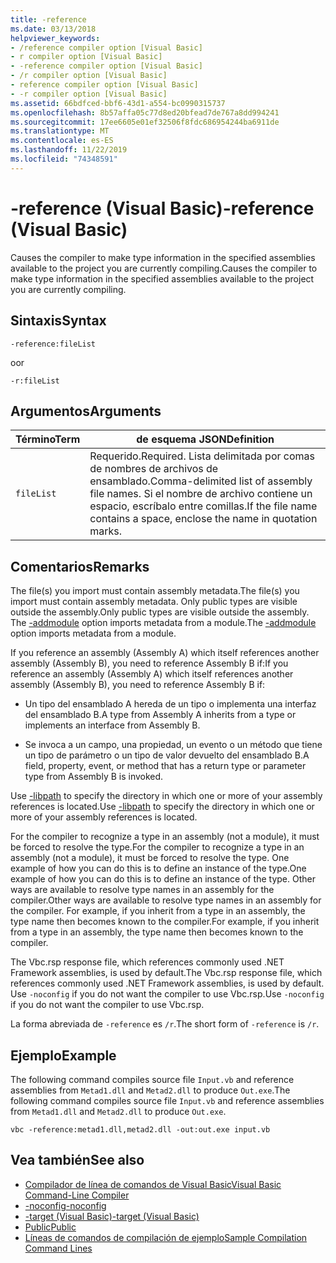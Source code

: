 ```yaml
---
title: -reference
ms.date: 03/13/2018
helpviewer_keywords:
- /reference compiler option [Visual Basic]
- r compiler option [Visual Basic]
- -reference compiler option [Visual Basic]
- /r compiler option [Visual Basic]
- reference compiler option [Visual Basic]
- -r compiler option [Visual Basic]
ms.assetid: 66bdfced-bbf6-43d1-a554-bc0990315737
ms.openlocfilehash: 8b57affa05c77d8ed20bfead7de767a8dd994241
ms.sourcegitcommit: 17ee6605e01ef32506f8fdc686954244ba6911de
ms.translationtype: MT
ms.contentlocale: es-ES
ms.lasthandoff: 11/22/2019
ms.locfileid: "74348591"
---
```

# <a name="-reference-visual-basic"></a><span data-ttu-id="1f367-102">-reference (Visual Basic)</span><span class="sxs-lookup"><span data-stu-id="1f367-102">-reference (Visual Basic)</span></span>
<span data-ttu-id="1f367-103">Causes the compiler to make type information in the specified assemblies available to the project you are currently compiling.</span><span class="sxs-lookup"><span data-stu-id="1f367-103">Causes the compiler to make type information in the specified assemblies available to the project you are currently compiling.</span></span>  
  
## <a name="syntax"></a><span data-ttu-id="1f367-104">Sintaxis</span><span class="sxs-lookup"><span data-stu-id="1f367-104">Syntax</span></span>  
  
```console  
-reference:fileList  
```

<span data-ttu-id="1f367-105">o</span><span class="sxs-lookup"><span data-stu-id="1f367-105">or</span></span>

```console
-r:fileList  
```  
  
## <a name="arguments"></a><span data-ttu-id="1f367-106">Argumentos</span><span class="sxs-lookup"><span data-stu-id="1f367-106">Arguments</span></span>  
  
|<span data-ttu-id="1f367-107">Término</span><span class="sxs-lookup"><span data-stu-id="1f367-107">Term</span></span>|<span data-ttu-id="1f367-108">de esquema JSON</span><span class="sxs-lookup"><span data-stu-id="1f367-108">Definition</span></span>|  
|---|---|  
|`fileList`|<span data-ttu-id="1f367-109">Requerido.</span><span class="sxs-lookup"><span data-stu-id="1f367-109">Required.</span></span> <span data-ttu-id="1f367-110">Lista delimitada por comas de nombres de archivos de ensamblado.</span><span class="sxs-lookup"><span data-stu-id="1f367-110">Comma-delimited list of assembly file names.</span></span> <span data-ttu-id="1f367-111">Si el nombre de archivo contiene un espacio, escríbalo entre comillas.</span><span class="sxs-lookup"><span data-stu-id="1f367-111">If the file name contains a space, enclose the name in quotation marks.</span></span>|  
  
## <a name="remarks"></a><span data-ttu-id="1f367-112">Comentarios</span><span class="sxs-lookup"><span data-stu-id="1f367-112">Remarks</span></span>  
 <span data-ttu-id="1f367-113">The file(s) you import must contain assembly metadata.</span><span class="sxs-lookup"><span data-stu-id="1f367-113">The file(s) you import must contain assembly metadata.</span></span> <span data-ttu-id="1f367-114">Only public types are visible outside the assembly.</span><span class="sxs-lookup"><span data-stu-id="1f367-114">Only public types are visible outside the assembly.</span></span> <span data-ttu-id="1f367-115">The [-addmodule](../../../visual-basic/reference/command-line-compiler/addmodule.md) option imports metadata from a module.</span><span class="sxs-lookup"><span data-stu-id="1f367-115">The [-addmodule](../../../visual-basic/reference/command-line-compiler/addmodule.md) option imports metadata from a module.</span></span>  
  
 <span data-ttu-id="1f367-116">If you reference an assembly (Assembly A) which itself references another assembly (Assembly B), you need to reference Assembly B if:</span><span class="sxs-lookup"><span data-stu-id="1f367-116">If you reference an assembly (Assembly A) which itself references another assembly (Assembly B), you need to reference Assembly B if:</span></span>  
  
- <span data-ttu-id="1f367-117">Un tipo del ensamblado A hereda de un tipo o implementa una interfaz del ensamblado B.</span><span class="sxs-lookup"><span data-stu-id="1f367-117">A type from Assembly A inherits from a type or implements an interface from Assembly B.</span></span>  
  
- <span data-ttu-id="1f367-118">Se invoca a un campo, una propiedad, un evento o un método que tiene un tipo de parámetro o un tipo de valor devuelto del ensamblado B.</span><span class="sxs-lookup"><span data-stu-id="1f367-118">A field, property, event, or method that has a return type or parameter type from Assembly B is invoked.</span></span>  
  
 <span data-ttu-id="1f367-119">Use [-libpath](../../../visual-basic/reference/command-line-compiler/libpath.md) to specify the directory in which one or more of your assembly references is located.</span><span class="sxs-lookup"><span data-stu-id="1f367-119">Use [-libpath](../../../visual-basic/reference/command-line-compiler/libpath.md) to specify the directory in which one or more of your assembly references is located.</span></span>  
  
 <span data-ttu-id="1f367-120">For the compiler to recognize a type in an assembly (not a module), it must be forced to resolve the type.</span><span class="sxs-lookup"><span data-stu-id="1f367-120">For the compiler to recognize a type in an assembly (not a module), it must be forced to resolve the type.</span></span> <span data-ttu-id="1f367-121">One example of how you can do this is to define an instance of the type.</span><span class="sxs-lookup"><span data-stu-id="1f367-121">One example of how you can do this is to define an instance of the type.</span></span> <span data-ttu-id="1f367-122">Other ways are available to resolve type names in an assembly for the compiler.</span><span class="sxs-lookup"><span data-stu-id="1f367-122">Other ways are available to resolve type names in an assembly for the compiler.</span></span> <span data-ttu-id="1f367-123">For example, if you inherit from a type in an assembly, the type name then becomes known to the compiler.</span><span class="sxs-lookup"><span data-stu-id="1f367-123">For example, if you inherit from a type in an assembly, the type name then becomes known to the compiler.</span></span>  
  
 <span data-ttu-id="1f367-124">The Vbc.rsp response file, which references commonly used .NET Framework assemblies, is used by default.</span><span class="sxs-lookup"><span data-stu-id="1f367-124">The Vbc.rsp response file, which references commonly used .NET Framework assemblies, is used by default.</span></span> <span data-ttu-id="1f367-125">Use `-noconfig` if you do not want the compiler to use Vbc.rsp.</span><span class="sxs-lookup"><span data-stu-id="1f367-125">Use `-noconfig` if you do not want the compiler to use Vbc.rsp.</span></span>  
  
 <span data-ttu-id="1f367-126">La forma abreviada de `-reference` es `/r`.</span><span class="sxs-lookup"><span data-stu-id="1f367-126">The short form of `-reference` is `/r`.</span></span>  
  
## <a name="example"></a><span data-ttu-id="1f367-127">Ejemplo</span><span class="sxs-lookup"><span data-stu-id="1f367-127">Example</span></span>  
 <span data-ttu-id="1f367-128">The following command compiles source file `Input.vb` and reference assemblies from `Metad1.dll` and `Metad2.dll` to produce `Out.exe`.</span><span class="sxs-lookup"><span data-stu-id="1f367-128">The following command compiles source file `Input.vb` and reference assemblies from `Metad1.dll` and `Metad2.dll` to produce `Out.exe`.</span></span>  
  
```console
vbc -reference:metad1.dll,metad2.dll -out:out.exe input.vb  
```  
  
## <a name="see-also"></a><span data-ttu-id="1f367-129">Vea también</span><span class="sxs-lookup"><span data-stu-id="1f367-129">See also</span></span>

- [<span data-ttu-id="1f367-130">Compilador de línea de comandos de Visual Basic</span><span class="sxs-lookup"><span data-stu-id="1f367-130">Visual Basic Command-Line Compiler</span></span>](../../../visual-basic/reference/command-line-compiler/index.md)
- [<span data-ttu-id="1f367-131">-noconfig</span><span class="sxs-lookup"><span data-stu-id="1f367-131">-noconfig</span></span>](../../../visual-basic/reference/command-line-compiler/noconfig.md)
- [<span data-ttu-id="1f367-132">-target (Visual Basic)</span><span class="sxs-lookup"><span data-stu-id="1f367-132">-target (Visual Basic)</span></span>](../../../visual-basic/reference/command-line-compiler/target.md)
- [<span data-ttu-id="1f367-133">Public</span><span class="sxs-lookup"><span data-stu-id="1f367-133">Public</span></span>](../../../visual-basic/language-reference/modifiers/public.md)
- [<span data-ttu-id="1f367-134">Líneas de comandos de compilación de ejemplo</span><span class="sxs-lookup"><span data-stu-id="1f367-134">Sample Compilation Command Lines</span></span>](../../../visual-basic/reference/command-line-compiler/sample-compilation-command-lines.md)

